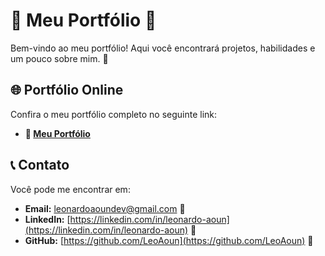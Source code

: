 # 🌟 Meu Portfólio 🌟

Bem-vindo ao meu portfólio! Aqui você encontrará projetos, habilidades e um pouco sobre mim. 🚀

## 🌐 Portfólio Online

Confira o meu portfólio completo no seguinte link:

- **🔗 [Meu Portfólio](https://leoaoun.github.io/Portfolio/)**

## 📞 Contato

Você pode me encontrar em:

- **Email:** [leonardoaoundev@gmail.com](mailto:leonardoaoundev@gmail.com) 📧
- **LinkedIn:** [https://linkedin.com/in/leonardo-aoun](https://linkedin.com/in/leonardo-aoun) 💼
- **GitHub:** [https://github.com/LeoAoun](https://github.com/LeoAoun) 🐙
